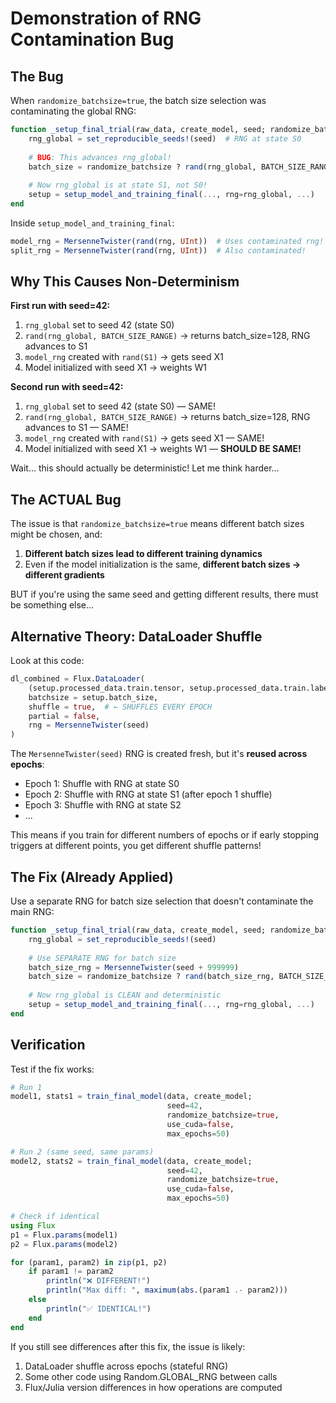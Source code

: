 # Demonstration of RNG Contamination Bug

## The Bug

When `randomize_batchsize=true`, the batch size selection was contaminating the global RNG:

```julia
function _setup_final_trial(raw_data, create_model, seed; randomize_batchsize, ...)
    rng_global = set_reproducible_seeds!(seed)  # RNG at state S0
    
    # BUG: This advances rng_global!
    batch_size = randomize_batchsize ? rand(rng_global, BATCH_SIZE_RANGE) : DEFAULT_BATCH_SIZE
    
    # Now rng_global is at state S1, not S0!
    setup = setup_model_and_training_final(..., rng=rng_global, ...)
end
```

Inside `setup_model_and_training_final`:
```julia
model_rng = MersenneTwister(rand(rng, UInt))  # Uses contaminated rng!
split_rng = MersenneTwister(rand(rng, UInt))  # Also contaminated!
```

## Why This Causes Non-Determinism

**First run with seed=42:**
1. `rng_global` set to seed 42 (state S0)
2. `rand(rng_global, BATCH_SIZE_RANGE)` → returns batch_size=128, RNG advances to S1
3. `model_rng` created with `rand(S1)` → gets seed X1
4. Model initialized with seed X1 → weights W1

**Second run with seed=42:**
1. `rng_global` set to seed 42 (state S0) — SAME!
2. `rand(rng_global, BATCH_SIZE_RANGE)` → returns batch_size=128, RNG advances to S1 — SAME!
3. `model_rng` created with `rand(S1)` → gets seed X1 — SAME!
4. Model initialized with seed X1 → weights W1 — **SHOULD BE SAME!**

Wait... this should actually be deterministic! Let me think harder...

## The ACTUAL Bug

The issue is that `randomize_batchsize=true` means different batch sizes might be chosen, and:

1. **Different batch sizes lead to different training dynamics**
2. Even if the model initialization is the same, **different batch sizes → different gradients**

BUT if you're using the same seed and getting different results, there must be something else...

## Alternative Theory: DataLoader Shuffle

Look at this code:
```julia
dl_combined = Flux.DataLoader(
    (setup.processed_data.train.tensor, setup.processed_data.train.labels),
    batchsize = setup.batch_size,
    shuffle = true,  # ← SHUFFLES EVERY EPOCH
    partial = false,
    rng = MersenneTwister(seed)
)
```

The `MersenneTwister(seed)` RNG is created fresh, but it's **reused across epochs**:
- Epoch 1: Shuffle with RNG at state S0
- Epoch 2: Shuffle with RNG at state S1 (after epoch 1 shuffle)
- Epoch 3: Shuffle with RNG at state S2
- ...

This means if you train for different numbers of epochs or if early stopping triggers at different points, you get different shuffle patterns!

## The Fix (Already Applied)

Use a separate RNG for batch size selection that doesn't contaminate the main RNG:

```julia
function _setup_final_trial(raw_data, create_model, seed; randomize_batchsize, ...)
    rng_global = set_reproducible_seeds!(seed)
    
    # Use SEPARATE RNG for batch size
    batch_size_rng = MersenneTwister(seed + 999999)
    batch_size = randomize_batchsize ? rand(batch_size_rng, BATCH_SIZE_RANGE) : DEFAULT_BATCH_SIZE
    
    # Now rng_global is CLEAN and deterministic
    setup = setup_model_and_training_final(..., rng=rng_global, ...)
end
```

## Verification

Test if the fix works:

```julia
# Run 1
model1, stats1 = train_final_model(data, create_model; 
                                   seed=42, 
                                   randomize_batchsize=true,
                                   use_cuda=false,
                                   max_epochs=50)

# Run 2 (same seed, same params)
model2, stats2 = train_final_model(data, create_model; 
                                   seed=42, 
                                   randomize_batchsize=true,
                                   use_cuda=false,
                                   max_epochs=50)

# Check if identical
using Flux
p1 = Flux.params(model1)
p2 = Flux.params(model2)

for (param1, param2) in zip(p1, p2)
    if param1 != param2
        println("❌ DIFFERENT!")
        println("Max diff: ", maximum(abs.(param1 .- param2)))
    else
        println("✅ IDENTICAL!")
    end
end
```

If you still see differences after this fix, the issue is likely:
1. DataLoader shuffle across epochs (stateful RNG)
2. Some other code using Random.GLOBAL_RNG between calls
3. Flux/Julia version differences in how operations are computed
